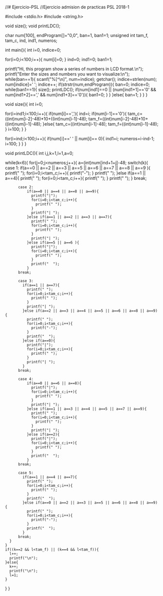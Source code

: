 //# Ejercicio-PSL
//Ejercicio admision de practicas PSL 2018-1


#include <stdio.h>
#include <string.h>

void size();
void printLDC();

char num[100], endProgram[]="0,0", ban=1, ban1=1;
unsigned int tam_f, tam_c, ind, ind1, numeros;

int main(){
  int i=0, indice=0;

  for(i=0;i<100;i++){
    num[i]=0;
  }
  ind=0;
  ind1=0;
  ban1=1;

  printf("Hi, this program show a series of numbers in LCD format.\n");
  printf("Enter the sizes and numbers you want to visualize:\n");
  while(ban==1){
      scanf("%[^\n]", num+indice);
      getchar();
      indice=strlen(num);
      num[indice]=' ';
      indice++;
      if(strstr(num,endProgram)){
        ban=0;
        indice=0;
        while(ban1==1){
          size();
          printLDC();
          if(num[ind1]==0 || (num[ind1+1]=='0' && num[ind1+2]==',' && num[ind1+3]=='0')){
            ban1=0;
          }
        }
      }else{
        ban=1;
      }
  }
}

void size(){
  int i=0;

  for(i=ind1;i<100;i++){
    if(num[i]==','){
      ind=i;
      if(num[i-1]=='0'){
        tam_c=((int)num[i-2]-48)*10+((int)num[i-1]-48);
        tam_f=((int)num[i-2]-48)*10+((int)num[i-1]-48);
      }else{
        tam_c=((int)num[i-1]-48);
        tam_f=((int)num[i-1]-48);
      }
      i=100;
    }
  }
  
  for(i=ind;i<100;i++){
    if(num[i]==' ' || num[i]== 0){
      ind1=i;
      numeros=i-ind-1;
      i=100;
    }
  }
}

void printLDC(){
  int i,j,k=1,l=1,a=0;

  while(k<6){
    for(j=0;j<numeros;j++){
      a=(int)num[ind+1+j]-48;
      switch(k){
          case 1:
            if(a==0 || a==2 || a==3 || a==5 || a==6 || a==7 || a==8 || a==9 ){
              printf(" ");
              for(i=0;i<tam_c;i++){
                printf("-");
              }
              printf("  ");
            }else if(a==1 || a==4){
              printf(" ");
              for(i=0;i<tam_c;i++){
                printf(" ");
              }
              printf("  ");
            }
          break;

          case 2:
              if(a==0 || a==4 || a==8 || a==9){
                printf("|");
                for(i=0;i<tam_c;i++){
                  printf(" ");
                }
                printf("| ");
              }else if(a==1 || a==2 || a==3 || a==7){
                printf(" ");
                for(i=0;i<tam_c;i++){
                  printf(" ");
                }
                printf("| ");
              }else if(a==5 || a==6 ){
                printf("|");
                for(i=0;i<tam_c;i++){
                  printf(" ");
                }
                printf("  ");
              }
          break;

          case 3:
            if(a==1 || a==7){
              printf(" ");
              for(i=0;i<tam_c;i++){
                printf(" ");
              }
              printf("| ");
            }else if(a==2 || a==3 || a==4 || a==5 || a==6 || a==8 || a==9){
              printf(" ");
              for(i=0;i<tam_c;i++){
                printf("-");
              }
              printf("  ");
            }else if(a==0){
              printf("|");
              for(i=0;i<tam_c;i++){
                printf(" ");
              }
              printf("| ");
            }
          break;

          case 4:
              if(a==0 || a==6 || a==8){
                printf("|");
                for(i=0;i<tam_c;i++){
                  printf(" ");
                }
                printf("| ");
              }else if(a==1 || a==3 || a==4 || a==5 || a==7 || a==9){
                printf(" ");
                for(i=0;i<tam_c;i++){
                  printf(" ");
                }
                printf("| ");
              }else if(a==2){
                printf("|");
                for(i=0;i<tam_c;i++){
                  printf(" ");
                }
                printf("  ");
              }
          break;

          case 5:
            if(a==1 || a==4 || a==7){
              printf(" ");
              for(i=0;i<tam_c;i++){
                printf(" ");
              }
              printf("  ");
            }else if(a==0 || a==2 || a==3 || a==5 || a==6 || a==8 || a==9){
              printf(" ");
              for(i=0;i<tam_c;i++){
                printf("-");
              }
              printf("  ");
            }
          break;
      }
    }
    if((k==2 && l<tam_f) || (k==4 && l<tam_f)){
      l++;
      printf("\n");
    }else{
      k++;
      printf("\n");
      l=1;
    }
  }
}
